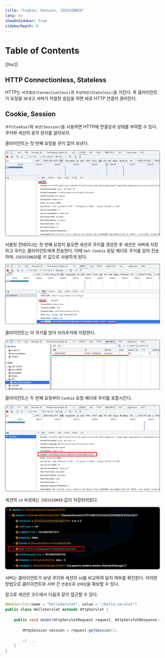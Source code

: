 ```yaml
---
title: "Cookie, Session, JSESSIONID"
lang: ko
showOnSidebar: true
sidebarDepth: 0
---
```


# Table of Contents
[[toc]]


## HTTP Connectionless, Stateless
HTTP는 `비연결성(Connectionless)`과 `무상태성(Stateless)`을 가진다. 즉 클라이언트가 요청을 보내고 서버가 적절한 응답을 하면 바로 HTTP 연결이 끊어진다. 

## Cookie, Session
`쿠키(Cookie)`와 `세션(Session)`을 사용하면 HTTP에 연결성과 상태를 부여할 수 있다. 쿠키와 세션의 동작 원리를 알아보자.

클라이언트는 첫 번째 요청을 쿠키 없이 보낸다.

![](./20190214_cookie_session/1.png)

서블릿 컨테이너는 첫 번째 요청이 들오면 세션과 쿠키를 생성한 후 세션은 서버에 저장하고 쿠키는 클라이언트에게 전송한다. 이때 `Set-Cookie` 응답 헤더로 쿠키를 담아 전송하며, `JSESSIONID`를 키 값으로 사용하게 된다.

![](./20190214_cookie_session/2.png)

클라이언트는 이 쿠키를 받아 브라우저에 저장한다.

![](./20190214_cookie_session/3.png)

클라이언트는 두 번째 요청부터 `Cookie` 요청 헤더에 쿠키를 포함시킨다.

![](./20190214_cookie_session/4.png)

세션의 `id` 속성에는 `JSESSIONID` 값이 저장되어있다.

![](./20190214_cookie_session/5.png)

서버는 클라이언트가 보낸 쿠키와 세션의 `id`를 비교하여 일치 여부를 확인한다. 이러한 방법으로 클라이언트와 서버 간 `연결성`과 `상태성`을 확보할 수 있다.

참고로 세션은 코드에서 다음과 같이 접근할 수 있다.
``` java {6}
@WebServlet(name = "helloServlet", value = "/hello-servlet")
public class HelloServlet extends HttpServlet {

    public void doGet(HttpServletRequest request, HttpServletResponse response) throws IOException {

        HttpSession session = request.getSession();

        // ...
    }
}
```
